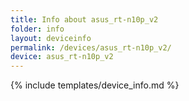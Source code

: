 ```yaml
---
title: Info about asus_rt-n10p_v2
folder: info
layout: deviceinfo
permalink: /devices/asus_rt-n10p_v2/
device: asus_rt-n10p_v2
---
```

{% include templates/device_info.md %}
